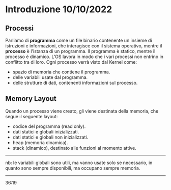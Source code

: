 # Introduzione 10/10/2022
## Processi
Parliamo di __programma__ come un file binario contenente un insieme di istruzioni e informazioni, che interagisce con il sistema operativo, mentre il __processo__ è l'istanza di un programma. Il programma è statico, mentre il processo è dinamico.
L'OS lavora in modo che i vari processi non entrino in conflitto tra di loro. Ogni processo verrà visto dal Kernel come:
- spazio di memoria che contiene il programma.
- delle variabili usate dal programma.
- delle strutture di dati, contenenti informazioni sul processo.

## Memory Layout
Quando un processo viene creato, gli viene destinata della memoria, che segue il seguente layout:
- codice del programma (read only).
- dati statici e globali inizializzati.
- dati statici e globali non inizializzati.
- heap (memoria dinamica).
- stack (dinamico), destinato alle funzioni al momento attive.

- - -
nb: le variabili globali sono utili, ma vanno usate solo se necessario, in quanto sono sempre disponibili, ma occupano sempre memoria.
- -  -
36:19